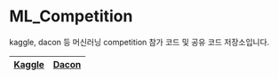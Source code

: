 # ML_Competition
kaggle, dacon 등 머신러닝 competition 참가 코드 및 공유 코드 저장소입니다.

|[Kaggle](./Kaggle) | [Dacon](./Dacon)|
|-|-|
